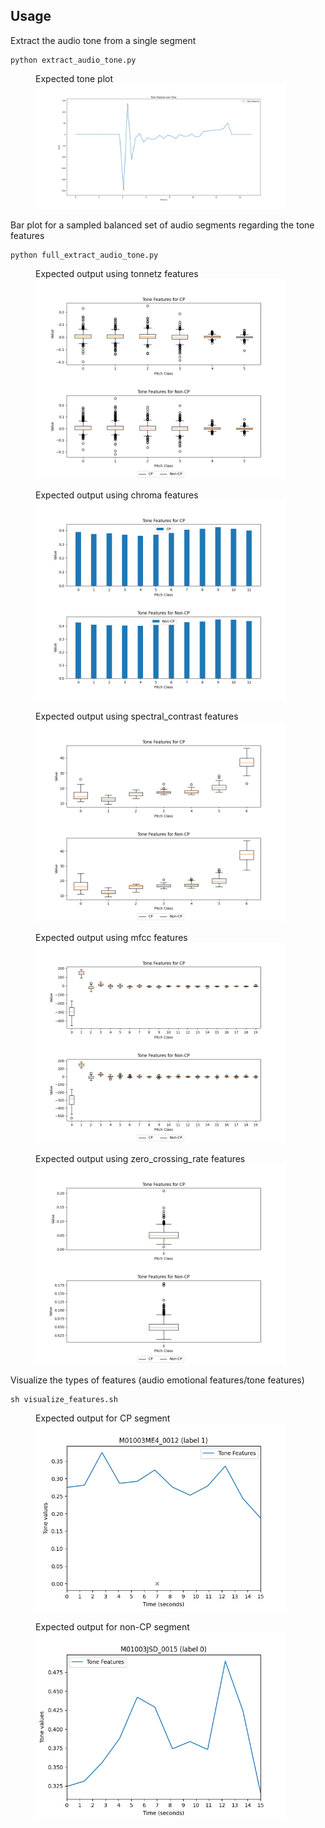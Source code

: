 ## Usage 

Extract the audio tone from a single segment
```
python extract_audio_tone.py
```
<figure>
  <figcaption>Expected tone plot</figcaption>
  <img src="output/tone_plot.png" width="400">
</figure>

Bar plot for a sampled balanced set of audio segments regarding the tone features
```
python full_extract_audio_tone.py
```

<figure>
  <figcaption>Expected output using tonnetz features</figcaption>
  <img src="output/tonnetz.png" width="400">
</figure>

<figure>
  <figcaption>Expected output using chroma features</figcaption>
  <img src="output/chromaa.png" width="400">
</figure>

<figure>
<figcaption>Expected output using spectral_contrast features</figcaption>
  <img src="output/spectral_contrast.png" width="400">
</figure>

<figure>
    <figcaption>Expected output using mfcc features</figcaption>
  <img src="output/mfcc.png" width="400">
</figure>

<figure>
    <figcaption>Expected output using zero_crossing_rate features</figcaption>
  <img src="output/zero_crossing_rate.png" width="400">
</figure>

Visualize the types of features (audio emotional features/tone features)
```
sh visualize_features.sh
```
<figure>
    <figcaption>Expected output for CP segment</figcaption>
  <img src="output/M01003ME4_0012.png" width="400">
</figure>

<figure>
    <figcaption>Expected output for non-CP segment</figcaption>
  <img src="output/M01003JSD_0015.png" width="400">
</figure>
